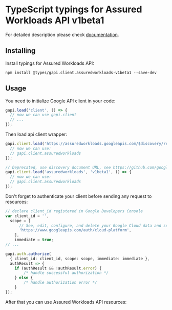# TypeScript typings for Assured Workloads API v1beta1


For detailed description please check [documentation](https://cloud.google.com).

## Installing

Install typings for Assured Workloads API:

```
npm install @types/gapi.client.assuredworkloads-v1beta1 --save-dev
```

## Usage

You need to initialize Google API client in your code:

```typescript
gapi.load('client', () => {
  // now we can use gapi.client
  // ...
});
```

Then load api client wrapper:

```typescript
gapi.client.load('https://assuredworkloads.googleapis.com/$discovery/rest?version=v1beta1', () => {
  // now we can use:
  // gapi.client.assuredworkloads
});
```

```typescript
// Deprecated, use discovery document URL, see https://github.com/google/google-api-javascript-client/blob/master/docs/reference.md#----gapiclientloadname----version----callback--
gapi.client.load('assuredworkloads', 'v1beta1', () => {
  // now we can use:
  // gapi.client.assuredworkloads
});
```

Don't forget to authenticate your client before sending any request to resources:

```typescript
// declare client_id registered in Google Developers Console
var client_id = '',
  scope = [
      // See, edit, configure, and delete your Google Cloud data and see the email address for your Google Account.
      'https://www.googleapis.com/auth/cloud-platform',
    ],
    immediate = true;
// ...

gapi.auth.authorize(
  { client_id: client_id, scope: scope, immediate: immediate },
  authResult => {
    if (authResult && !authResult.error) {
        /* handle successful authorization */
    } else {
        /* handle authorization error */
    }
});
```

After that you can use Assured Workloads API resources: <!-- TODO: make this work for multiple namespaces -->

```typescript
```
